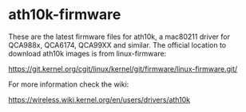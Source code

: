 ath10k-firmware
===============

These are the latest firmware files for ath10k, a mac80211 driver for
QCA988x, QCA6174, QCA99XX and similar. The official location to
download ath10k images is from linux-firmware:

https://git.kernel.org/cgit/linux/kernel/git/firmware/linux-firmware.git/

For more information check the wiki:

https://wireless.wiki.kernel.org/en/users/drivers/ath10k

